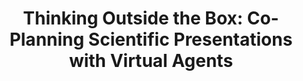 ---
name: "Thinking Outside The Box Co Planning Scientific"
title: "Thinking Outside the Box: Co-Planning Scientific Presentations with Virtual Agents"
project: null
event: "Intelligent Virtual Agents (IVA)"
authors:
- name: "Trinh, H."
- name: "Bickmore, T."
- name: "Edge, D."
- name: "Ring, L."
year: 2016
resources:
- name: "IVA16 acetalk"
  src: "IVA16.acetalk.pdf"
external_url: null
draft: false
---
